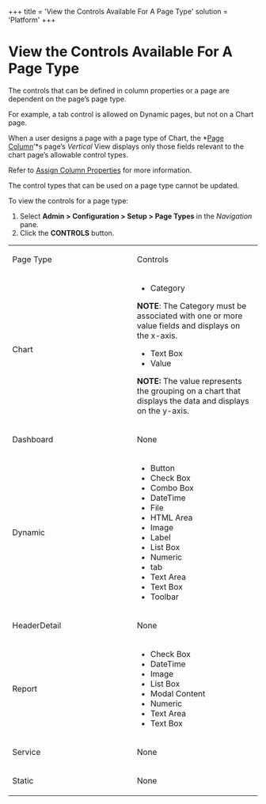 +++
title = 'View the Controls Available For A Page Type'
solution = 'Platform'
+++

# View the Controls Available For A Page Type

The controls that can be defined in column properties or a page are
dependent on the page’s page type.

For example, a tab control is allowed on Dynamic pages, but not on a
Chart page.

When a user designs a page with a page type of Chart, the *[Page
Column](../Sys_Admin/Page_Desc/Page_Columns_H)’*s page’s *Vertical*
View displays only those fields relevant to the chart page’s allowable
control types.

Refer to [Assign Column Properties](Assign_Column_Properties) for
more information.

The control types that can be used on a page type cannot be updated.

To view the controls for a page type:

1.  Select **Admin \> Configuration \> Setup \> Page Types** in the
    *Navigation* pane.
2.  Click the **CONTROLS** button.

<table>
<colgroup>
<col style="width: 50%" />
<col style="width: 50%" />
</colgroup>
<tbody>
<tr class="odd">
<td><p>Page Type</p></td>
<td><p>Controls</p></td>
</tr>
<tr class="even">
<td><p>Chart</p></td>
<td><ul>
<li>Category</li>
</ul>
<p><strong>NOTE</strong>: The Category must be associated with one or more value fields and displays on the x-axis.</p>
<ul>
<li>Text Box</li>
<li>Value</li>
</ul>
<p><strong>NOTE:</strong> The value represents the grouping on a chart that displays the data and displays on the y-axis.</p></td>
</tr>
<tr class="odd">
<td><p>Dashboard</p></td>
<td><p>None</p></td>
</tr>
<tr class="even">
<td><p>Dynamic</p></td>
<td><ul>
<li>Button</li>
<li>Check Box</li>
<li>Combo Box</li>
<li>DateTime</li>
<li>File</li>
<li>HTML Area</li>
<li>Image</li>
<li>Label</li>
<li>List Box</li>
<li>Numeric</li>
<li>tab</li>
<li>Text Area</li>
<li>Text Box</li>
<li>Toolbar</li>
</ul></td>
</tr>
<tr class="odd">
<td><p>HeaderDetail</p></td>
<td><p>None</p></td>
</tr>
<tr class="even">
<td><p>Report</p></td>
<td><ul>
<li>Check Box</li>
<li>DateTime</li>
<li>Image</li>
<li>List Box</li>
<li>Modal Content</li>
<li>Numeric</li>
<li>Text Area</li>
<li>Text Box</li>
</ul></td>
</tr>
<tr class="odd">
<td><p>Service</p></td>
<td><p>None</p></td>
</tr>
<tr class="even">
<td><p>Static</p></td>
<td><p>None</p></td>
</tr>
</tbody>
</table>
